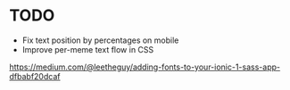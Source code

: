 # TODO

- Fix text position by percentages on mobile
- Improve per-meme text flow in CSS

https://medium.com/@leetheguy/adding-fonts-to-your-ionic-1-sass-app-dfbabf20dcaf